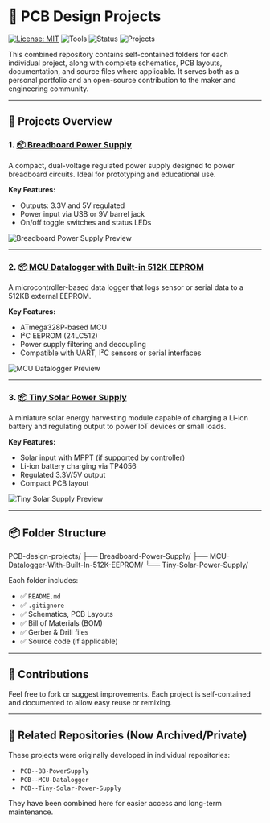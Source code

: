 # 🔧 PCB Design Projects

[![License: MIT](https://img.shields.io/badge/license-MIT-blue.svg)](LICENSE)
![Tools](https://img.shields.io/badge/Tools-KiCad%20%7C%20Eagle%20%7C%20EasyEDA-green)
![Status](https://img.shields.io/badge/Status-Completed-brightgreen)
![Projects](https://img.shields.io/badge/Projects-3-blue)

This combined repository contains self-contained folders for each individual project, along with complete schematics, PCB layouts, documentation, and source files where applicable. It serves both as a personal portfolio and an open-source contribution to the maker and engineering community.

---

## 📁 Projects Overview

### 1. [📦 Breadboard Power Supply](./Breadboard-Power-Supply)

A compact, dual-voltage regulated power supply designed to power breadboard circuits. Ideal for prototyping and educational use.

**Key Features:**
- Outputs: 3.3V and 5V regulated
- Power input via USB or 9V barrel jack
- On/off toggle switches and status LEDs

![Breadboard Power Supply Preview](https://raw.githubusercontent.com/Ruthvik-reddy-A/PCB--BB-PowerSupply/main/images/breadboard-preview.png)

---

### 2. [📦 MCU Datalogger with Built-in 512K EEPROM](./MCU-Datalogger-With-Built-In-512K-EEPROM)

A microcontroller-based data logger that logs sensor or serial data to a 512KB external EEPROM.

**Key Features:**
- ATmega328P-based MCU
- I²C EEPROM (24LC512)
- Power supply filtering and decoupling
- Compatible with UART, I²C sensors or serial interfaces

![MCU Datalogger Preview](https://github.com/user-attachments/assets/a3be4ded-9055-4b7a-9af2-43a87650450a)

---

### 3. [📦 Tiny Solar Power Supply](./Tiny-Solar-Power-Supply)

A miniature solar energy harvesting module capable of charging a Li-ion battery and regulating output to power IoT devices or small loads.

**Key Features:**
- Solar input with MPPT (if supported by controller)
- Li-ion battery charging via TP4056
- Regulated 3.3V/5V output
- Compact PCB layout

![Tiny Solar Supply Preview](https://raw.githubusercontent.com/Ruthvik-reddy-A/PCB--Tiny-Solar-Power-Supply/main/images/solar-preview.png)

---

## 📦 Folder Structure

PCB-design-projects/
├── Breadboard-Power-Supply/
├── MCU-Datalogger-With-Built-In-512K-EEPROM/
└── Tiny-Solar-Power-Supply/


Each folder includes:
- ✅ `README.md`
- ✅ `.gitignore`
- ✅ Schematics, PCB Layouts
- ✅ Bill of Materials (BOM)
- ✅ Gerber & Drill files
- ✅ Source code (if applicable)

---

## 🙌 Contributions

Feel free to fork or suggest improvements. Each project is self-contained and documented to allow easy reuse or remixing.

---

## 🔗 Related Repositories (Now Archived/Private)

These projects were originally developed in individual repositories:
- `PCB--BB-PowerSupply`
- `PCB--MCU-Datalogger`
- `PCB--Tiny-Solar-Power-Supply`

They have been combined here for easier access and long-term maintenance.
